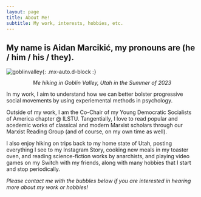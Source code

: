 ```yaml
---
layout: page
title: About Me!
subtitle: My work, interests, hobbies, etc.
---
```


## My name is Aidan Marcikić, my pronouns are (he / him / his / they).

![goblinvalley](https://aidanmarcikic.github.io/assets/img/me_in_goblin_valley_summer_2023.jpg){: .mx-auto.d-block :}
<p style="text-align: center; line-height: 1;"><i>Me hiking in Goblin Valley, Utah in the Summer of 2023</i></p>

In my work, I aim to understand how we can better bolster progressive social movements by using experiemental methods in psychology.

Outside of my work, I am the Co-Chair of my Young Democratic Socialists of America chapter @ ILSTU. Tangentially, I love to read popular and acedemic works of classical and modern Marxist scholars through our Marxist Reading Group (and of course, on my own time as well).

I also enjoy hiking on trips back to my home state of Utah, posting everything I see to my Instagram Story, cooking new meals in my toaster oven, and reading science-fiction works by anarchists, and playing video games on my Switch with my friends, along with many hobbies that I start and stop periodically.

*Please contact me with the bubbles below if you are interested in hearing more about my work or hobbies!*